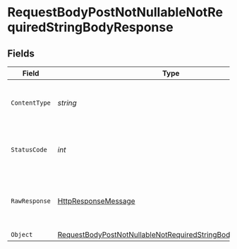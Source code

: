 # RequestBodyPostNotNullableNotRequiredStringBodyResponse


## Fields

| Field                                                                                                                                                 | Type                                                                                                                                                  | Required                                                                                                                                              | Description                                                                                                                                           |
| ----------------------------------------------------------------------------------------------------------------------------------------------------- | ----------------------------------------------------------------------------------------------------------------------------------------------------- | ----------------------------------------------------------------------------------------------------------------------------------------------------- | ----------------------------------------------------------------------------------------------------------------------------------------------------- |
| `ContentType`                                                                                                                                         | *string*                                                                                                                                              | :heavy_check_mark:                                                                                                                                    | HTTP response content type for this operation                                                                                                         |
| `StatusCode`                                                                                                                                          | *int*                                                                                                                                                 | :heavy_check_mark:                                                                                                                                    | HTTP response status code for this operation                                                                                                          |
| `RawResponse`                                                                                                                                         | [HttpResponseMessage](https://learn.microsoft.com/en-us/dotnet/api/system.net.http.httpresponsemessage?view=net-5.0)                                  | :heavy_minus_sign:                                                                                                                                    | Raw HTTP response; suitable for custom response parsing                                                                                               |
| `Object`                                                                                                                                              | [RequestBodyPostNotNullableNotRequiredStringBodyResponseBody](../../models/operations/RequestBodyPostNotNullableNotRequiredStringBodyResponseBody.md) | :heavy_minus_sign:                                                                                                                                    | OK                                                                                                                                                    |